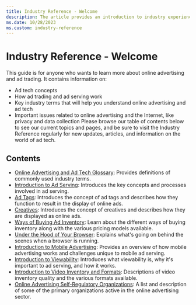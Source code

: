 ```yaml
---
title: Industry Reference - Welcome
description: The article provides an introduction to industry experience, focusing on online advertising and ad trading.
ms.date: 10/28/2023
ms.custom: industry-reference
---
```


# Industry Reference - Welcome

This guide is for anyone who wants to learn more about online advertising and ad trading. It contains information on:

- Ad tech concepts
- How ad trading and ad serving work
- Key industry terms that will help you understand online advertising and ad tech
- Important issues related to online advertising and the Internet, like privacy and data collection
  Please browse our table of contents below to see our current topics and pages, and be sure to visit the Industry Reference regularly for new updates, articles, and information on the world of ad tech.

## Contents

- [Online Advertising and Ad Tech Glossary](online-advertising-and-ad-tech-glossary.md):
   Provides definitions of commonly used industry terms.
- [Introduction to Ad Serving](introduction-to-ad-serving.md): Introduces the key concepts and processes involved in ad serving.
- [Ad Tags](ad-tags.md): Introduces the concept of ad tags and describes how they function to result in the display of online ads.
- [Creatives](creatives.md): Introduces the concept of creatives and describes how they are displayed as online ads.
- [Ways of Buying Ad Inventory](ways-of-buying-ad-inventory.md): Learn about the different ways of buying inventory along with the various pricing models available.
- [Under the Hood of Your Browser](under-the-hood-of-your-browser.md): Explains what's going on behind the scenes when a browser is running.
- [Introduction to Mobile Advertising](introduction-to-mobile-advertising.md): Provides an overview of how mobile advertising works and challenges unique to mobile ad serving.
- [Introduction to Viewability](introduction-to-viewability.md): Introduces what viewability is, why it's important to ad serving, and how it works.
- [Introduction to Video Inventory and Formats](introduction-to-video-inventory-and-formats.md): Descriptions of video inventory quality and the various formats available.
- [Online Advertising Self-Regulatory Organizations](online-advertising-self-regulatory-organizations.md): A list and description of some of the primary organizations active in the online advertising sector.
